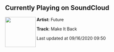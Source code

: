 ## Currently Playing on SoundCloud

[<img align="left" width="100" src="https://i1.sndcdn.com/artworks-bDozRZFShSFc-0-t50x50.jpg">](https://soundcloud.com/futureisnow/make-it-back?in=futureisnow/sets/future-juice-wrld-present-wrld)

**Artist**: Future 

**Track**: Make It Back

Last updated at 09/16/2020 09:50
